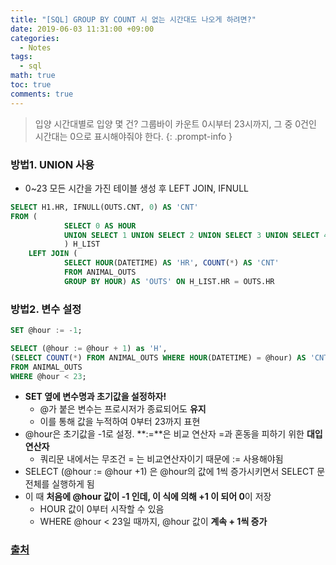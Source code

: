 ```yaml
---
title: "[SQL] GROUP BY COUNT 시 없는 시간대도 나오게 하려면?"
date: 2019-06-03 11:31:00 +09:00
categories:
  - Notes
tags:
  - sql
math: true
toc: true
comments: true
---
```


> 입양 시간대별로 입양 몇 건? 그룹바이 카운트 0시부터 23시까지, 그 중 0건인 시간대는 0으로 표시해야줘야 한다.
{: .prompt-info }


### **방법1. UNION 사용**

- 0~23 모든 시간을 가진 테이블 생성 후 LEFT JOIN, IFNULL

```sql
SELECT H1.HR, IFNULL(OUTS.CNT, 0) AS 'CNT'
FROM (
			SELECT 0 AS HOUR
			UNION SELECT 1 UNION SELECT 2 UNION SELECT 3 UNION SELECT 4 UNION SELECT 5 UNION SELECT 6 UNION SELECT 7 UNION SELECT 8 UNION SELECT 9 UNION SELECT 10 UNION SELECT 11 UNION SELECT 12 --...
			) H_LIST
	LEFT JOIN (
			SELECT HOUR(DATETIME) AS 'HR', COUNT(*) AS 'CNT'
			FROM ANIMAL_OUTS
			GROUP BY HOUR) AS 'OUTS' ON H_LIST.HR = OUTS.HR
```

### **방법2. 변수 설정**

```sql
SET @hour := -1;

SELECT (@hour := @hour + 1) as 'H',
(SELECT COUNT(*) FROM ANIMAL_OUTS WHERE HOUR(DATETIME) = @hour) AS 'CNT'
FROM ANIMAL_OUTS
WHERE @hour < 23;
```

- **SET 옆에 변수명과 초기값을 설정하자!**
   - @가 붙은 변수는 프로시저가 종료되어도 **유지**
   - 이를 통해 값을 누적하여 0부터 23까지 표현
- @hour은 초기값을 -1로 설정. **:=**은 비교 연산자 =과 혼동을 피하기 위한 **대입 연산자**
   - 쿼리문 내에서는 무조건 = 는 비교연산자이기 때문에 := 사용해야됨
- SELECT (@hour := @hour +1) 은 @hour의 값에 1씩 증가시키면서 SELECT 문 전체를 실행하게 됨
- 이 때 **처음에 @hour 값이 -1 인데, 이 식에 의해 +1 이 되어 0**이 저장
   - HOUR 값이 0부터 시작할 수 있음
   - WHERE @hour < 23일 때까지, @hour 값이 **계속 + 1씩 증가**

###   [출처](https://chanhuiseok.github.io/posts/db-6/)

